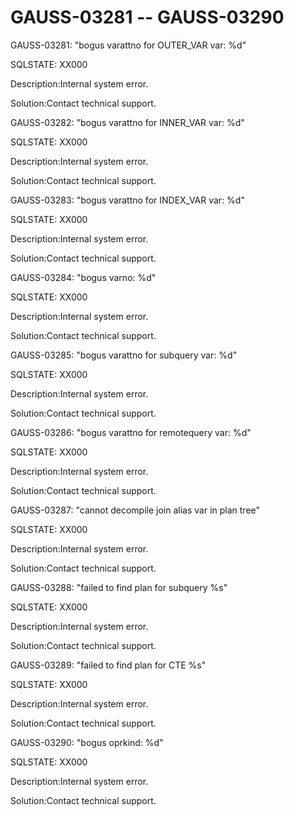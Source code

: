 # GAUSS-03281 -- GAUSS-03290<a name="EN-US_TOPIC_0302073603"></a>

GAUSS-03281: "bogus varattno for OUTER\_VAR var: %d"

SQLSTATE: XX000

Description:Internal system error.

Solution:Contact technical support.

GAUSS-03282: "bogus varattno for INNER\_VAR var: %d"

SQLSTATE: XX000

Description:Internal system error.

Solution:Contact technical support.

GAUSS-03283: "bogus varattno for INDEX\_VAR var: %d"

SQLSTATE: XX000

Description:Internal system error.

Solution:Contact technical support.

GAUSS-03284: "bogus varno: %d"

SQLSTATE: XX000

Description:Internal system error.

Solution:Contact technical support.

GAUSS-03285: "bogus varattno for subquery var: %d"

SQLSTATE: XX000

Description:Internal system error.

Solution:Contact technical support.

GAUSS-03286: "bogus varattno for remotequery var: %d"

SQLSTATE: XX000

Description:Internal system error.

Solution:Contact technical support.

GAUSS-03287: "cannot decompile join alias var in plan tree"

SQLSTATE: XX000

Description:Internal system error.

Solution:Contact technical support.

GAUSS-03288: "failed to find plan for subquery %s"

SQLSTATE: XX000

Description:Internal system error.

Solution:Contact technical support.

GAUSS-03289: "failed to find plan for CTE %s"

SQLSTATE: XX000

Description:Internal system error.

Solution:Contact technical support.

GAUSS-03290: "bogus oprkind: %d"

SQLSTATE: XX000

Description:Internal system error.

Solution:Contact technical support.

